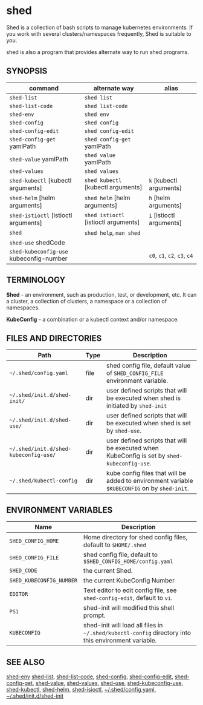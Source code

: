 # shed

Shed is a collection of bash scripts to manage kubernetes environments. If you work with several clusters/namespaces frequently, Shed is suitable to you.

shed is also a program that provides alternate way to run shed programs.

## SYNOPSIS

| command                                 | alternate way                        | alias                        |
| --------------------------------------- | ------------------------------------ | ---------------------------- |
| `shed-list`                             | `shed list`                          |                              |
| `shed-list-code`                        | `shed list-code`                     |                              |
| `shed-env`                              | `shed env`                           |                              |
| `shed-config`                           | `shed config`                        |                              |
| `shed-config-edit`                      | `shed config-edit`                   |                              |
| `shed-config-get` yamlPath              | `shed config-get` yamlPath           |                              |
| `shed-value` yamlPath                   | `shed value` yamlPath                |                              |
| `shed-values`                           | `shed values`                        |                              |
| `shed-kubectl` [kubectl arguments]      | `shed kubectl` [kubectl arguments]   | `k` [kubectl arguments]      |
| `shed-helm` [helm arguments]            | `shed helm` [helm arguments]         | `h` [helm arguments]         |
| `shed-istioctl` [istioctl arguments]    | `shed istioctl` [istioctl arguments] | `i` [istioctl arguments]     |
| `shed`                                  | `shed help`, `man shed`              |                              |
| `shed-use` shedCode                     |                                      |                              |
| `shed-kubeconfig-use` kubeconfig-number |                                      | `c0`, `c1`, `c2`, `c3`, `c4` |

## TERMINOLOGY

**Shed** - an environment, such as production, test, or development, etc. It can a cluster, a collection of clusters, a namespace or a collection of namespaces.

**KubeConfig** - a combination or a kubectl context and/or namespace.

## FILES AND DIRECTORIES

| Path                                  | Type | Description                                                                                   |
| ------------------------------------- | ---- | --------------------------------------------------------------------------------------------- |
| `~/.shed/config.yaml`                 | file | shed config file, default value of `SHED_CONFIG_FILE` environment variable.                   |
| `~/.shed/init.d/shed-init/`           | dir  | user defined scripts that will be executed when shed is initiated by `shed-init`              |
| `~/.shed/init.d/shed-use/`            | dir  | user defined scripts that will be executed when shed is set by `shed-use`.                    |
| `~/.shed/init.d/shed-kubeconfig-use/` | dir  | user defined scripts that will be executed when KubeConfig is set by `shed-kubeconfig-use`.   |
| `~/.shed/kubectl-config`              | dir  | kube config files that will be added to environment variable `$KUBECONFIG` on by `shed-init`. |

## ENVIRONMENT VARIABLES

| Name                     | Description                                                                                         |
| ------------------------ | --------------------------------------------------------------------------------------------------- |
| `SHED_CONFIG_HOME`       | Home directory for shed config files, default to `$HOME/.shed`                                      |
| `SHED_CONFIG_FILE`       | shed config file, default to `$SHED_CONFIG_HOME/config.yaml`                                        |
| `SHED_CODE`              | the current Shed.                                                                                   |
| `SHED_KUBECONFIG_NUMBER` | the current KubeConfig Number                                                                       |
| `EDITOR`                 | Text editor to edit config file, see `shed-config-edit`, default to `vi`.                           |
| `PS1`                    | shed-init will modified this shell prompt.                                                          |
| `KUBECONFIG`             | shed-init will load all files in `~/.shed/kubectl-config` directory into this environment variable. |

## SEE ALSO

[shed-env](shed-env.md)
[shed-list](shed-list.md), [shed-list-code](shed-list-code.md),
[shed-config](shed-config.md), [shed-config-edit](shed-config-edit.md), [shed-config-get](shed-config-get.md),
[shed-value](shed-value.md), [shed-values](shed-values.md),
[shed-use](shed-use.md), [shed-kubeconfig-use](shed-kubeconfig-use.md),
[shed-kubectl](shed-kubectl.md), [shed-helm](shed-helm.md), [shed-isioctl](shed-isioctl.md),
[~/.shed/config.yaml](file-shed-config.yaml.md),
[~/.shed/init.d/shed-init](directory-init.d-shed-init.md)
